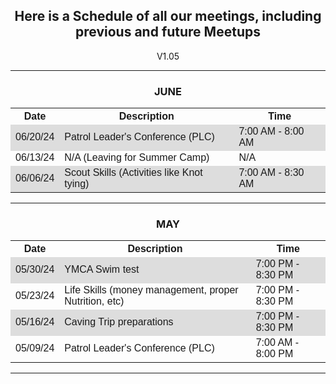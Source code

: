 <h2>Here is a Schedule of all our meetings, including previous and future Meetups</h2>
V1.05

<hr>

<h3>JUNE</h3>

<table class="center">
  <tr>
    <th>Date</th>
    <th>Description</th>
    <th>Time</th>
  </tr>
  <tr>
    <td>06/20/24</td>
    <td>Patrol Leader's Conference (PLC)</td>
    <td>7:00 AM - 8:00 AM</td>
  </tr>
  <tr>
    <td>06/13/24</td>
    <td>N/A (Leaving for Summer Camp)</td>
    <td>N/A</td>
  </tr>
  <tr>
    <td>06/06/24</td>
    <td>Scout Skills (Activities like Knot tying)</td>
    <td>7:00 AM - 8:30 AM</td>
  </tr>

</table>

<hr>

<h3>MAY</h3>

<table class="center">
  <tr>
    <th>Date</th>
    <th>Description</th>
    <th>Time</th>
  </tr>
  <tr>
    <td>05/30/24</td>
    <td>YMCA Swim test</td>
    <td>7:00 PM - 8:30 PM</td>
  </tr>
  <tr>
    <td>05/23/24</td>
    <td>Life Skills (money management, proper Nutrition, etc)</td>
    <td>7:00 PM - 8:30 PM</td>
  </tr>
  <tr>
    <td>05/16/24</td>
    <td>Caving Trip preparations</td>
    <td>7:00 PM - 8:30 PM</td>
  </tr>
  <tr>
    <td>05/09/24</td>
    <td>Patrol Leader's Conference (PLC)</td>
    <td>7:00 AM - 8:00 PM</td>
  </tr>

</table>

<hr>




<style>
table {
  font-family: arial, sans-serif;
  border-collapse: collapse;
  width: 100%;
}


tr:nth-child(even) {
  background-color: #dddddd;
}

.center {
  margin-left: auto;
  margin-right: auto;
}
body{

text-align: center;

}
</style>
